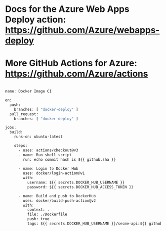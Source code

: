 # Docs for the Azure Web Apps Deploy action: https://github.com/Azure/webapps-deploy
# More GitHub Actions for Azure: https://github.com/Azure/actions

```dockerfile

name: Docker Image CI

on:
  push:
    branches: [ "docker-deploy" ]
  pull_request:
    branches: [ "docker-deploy" ]

jobs:
  build:    
    runs-on: ubuntu-latest

    steps:
      - uses: actions/checkout@v3
      - name: Run shell script
        run: echo commit hash is ${{ github.sha }}
        
      - name: Login to Docker Hub
        uses: docker/login-action@v1
        with:
          username: ${{ secrets.DOCKER_HUB_USERNAME }}
          password: ${{ secrets.DOCKER_HUB_ACCESS_TOKEN }}

      - name: Build and push to DockerHub
        uses: docker/build-push-action@v2
        with:
          context: .
          file: ./Dockerfile
          push: true
          tags: ${{ secrets.DOCKER_HUB_USERNAME }}/secme-api:${{ github.sha }}

```